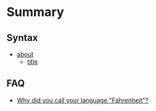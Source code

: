 # Summary

## Syntax

* [about](syntax/about.md)
    * [title](syntax/title.md)

## FAQ

* [Why did you call your language "Fahrenheit"?](faq/01.md)

